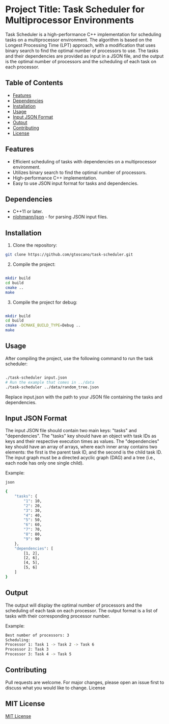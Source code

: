 # Project Title: Task Scheduler for Multiprocessor Environments

Task Scheduler is a high-performance C++ implementation for scheduling tasks on a multiprocessor environment. The algorithm is based on the Longest Processing Time (LPT) approach, with a modification that uses binary search to find the optimal number of processors to use. The tasks and their dependencies are provided as input in a JSON file, and the output is the optimal number of processors and the scheduling of each task on each processor.

## Table of Contents

- [Features](#features)
- [Dependencies](#dependencies)
- [Installation](#installation)
- [Usage](#usage)
- [Input JSON Format](#input-json-format)
- [Output](#output)
- [Contributing](#contributing)
- [License](#license)

## Features

- Efficient scheduling of tasks with dependencies on a multiprocessor environment.
- Utilizes binary search to find the optimal number of processors.
- High-performance C++ implementation.
- Easy to use JSON input format for tasks and dependencies.

## Dependencies

- C++11 or later.
- [nlohmann/json](https://github.com/nlohmann/json) - for parsing JSON input files.

## Installation

1. Clone the repository:

```bash
git clone https://github.com/gtoscano/task-scheduler.git
```

2. Compile the project:

```bash

mkdir build
cd build
cmake ..
make
```

3. Compile the project for debug:

```bash

mkdir build
cd build
cmake -DCMAKE_BUILD_TYPE=Debug ..
make
```
## Usage

After compiling the project, use the following command to run the task scheduler:

```bash

./task-scheduler input.json
# Run the example that comes in ../data
./task-scheduler ../data/random_tree.json
```

Replace input.json with the path to your JSON file containing the tasks and dependencies.

## Input JSON Format

The input JSON file should contain two main keys: "tasks" and "dependencies". The "tasks" key should have an object with task IDs as keys and their respective execution times as values. The "dependencies" key should have an array of arrays, where each inner array contains two elements: the first is the parent task ID, and the second is the child task ID. The input graph must be a directed acyclic graph (DAG) and a tree (i.e., each node has only one single child).

Example:

```bash
json

{
    "tasks": {
        "1": 10,
        "2": 20,
        "3": 30,
        "4": 40,
        "5": 50,
        "6": 60,
        "7": 70,
        "8": 80,
        "9": 90
    },
    "dependencies": [
        [1, 2],
        [2, 6],
        [4, 5],
        [5, 6]
    ]
}
```

## Output

The output will display the optimal number of processors and the scheduling of each task on each processor. The output format is a list of tasks with their corresponding processor number.

Example:

```bash
Best number of processors: 3
Scheduling:
Processor 1: Task 1 -> Task 2 -> Task 6
Processor 2: Task 3
Processor 3: Task 4 -> Task 5
```

## Contributing

Pull requests are welcome. For major changes, please open an issue first to discuss what you would like to change.
License

## MIT License

[MIT License](https://choosealicense.com/licenses/mit/)

